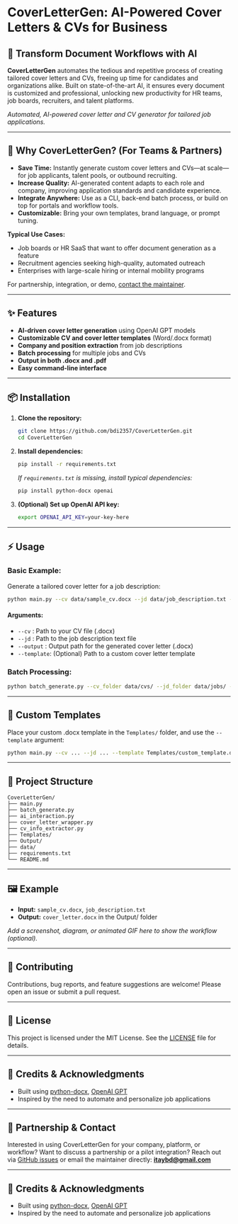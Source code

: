 # CoverLetterGen: AI-Powered Cover Letters & CVs for Business

## 💼 Transform Document Workflows with AI

**CoverLetterGen** automates the tedious and repetitive process of creating tailored cover letters and CVs, freeing up time for candidates and organizations alike. Built on state-of-the-art AI, it ensures every document is customized and professional, unlocking new productivity for HR teams, job boards, recruiters, and talent platforms.

*Automated, AI-powered cover letter and CV generator for tailored job applications.*

---

## 🚀 Why CoverLetterGen? (For Teams & Partners)

* **Save Time:** Instantly generate custom cover letters and CVs—at scale—for job applicants, talent pools, or outbound recruiting.
* **Increase Quality:** AI-generated content adapts to each role and company, improving application standards and candidate experience.
* **Integrate Anywhere:** Use as a CLI, back-end batch process, or build on top for portals and workflow tools.
* **Customizable:** Bring your own templates, brand language, or prompt tuning.

**Typical Use Cases:**

* Job boards or HR SaaS that want to offer document generation as a feature
* Recruitment agencies seeking high-quality, automated outreach
* Enterprises with large-scale hiring or internal mobility programs

For partnership, integration, or demo, [contact the maintainer](#-contact).

---

## ✨ Features

* **AI-driven cover letter generation** using OpenAI GPT models
* **Customizable CV and cover letter templates** (Word/.docx format)
* **Company and position extraction** from job descriptions
* **Batch processing** for multiple jobs and CVs
* **Output in both .docx and .pdf**
* **Easy command-line interface**

---

## 📦 Installation

1. **Clone the repository:**

   ```bash
   git clone https://github.com/bdi2357/CoverLetterGen.git
   cd CoverLetterGen
   ```

2. **Install dependencies:**

   ```bash
   pip install -r requirements.txt
   ```

   *If `requirements.txt` is missing, install typical dependencies:*

   ```bash
   pip install python-docx openai
   ```

3. **(Optional) Set up OpenAI API key:**

   ```bash
   export OPENAI_API_KEY=your-key-here
   ```

---

## ⚡ Usage

### **Basic Example:**

Generate a tailored cover letter for a job description:

```bash
python main.py --cv data/sample_cv.docx --jd data/job_description.txt --output Output/cover_letter.docx
```

#### **Arguments:**

* `--cv`      : Path to your CV file (.docx)
* `--jd`      : Path to the job description text file
* `--output`  : Output path for the generated cover letter (.docx)
* `--template`: (Optional) Path to a custom cover letter template

### **Batch Processing:**

```bash
python batch_generate.py --cv_folder data/cvs/ --jd_folder data/jobs/ --output_folder Output/
```

---

## 📝 Custom Templates

Place your custom .docx template in the `Templates/` folder, and use the `--template` argument:

```bash
python main.py --cv ... --jd ... --template Templates/custom_template.docx
```

---

## 📁 Project Structure

```
CoverLetterGen/
├── main.py
├── batch_generate.py
├── ai_interaction.py
├── cover_letter_wrapper.py
├── cv_info_extractor.py
├── Templates/
├── Output/
├── data/
├── requirements.txt
└── README.md
```

---

## 🖼️ Example

* **Input:** `sample_cv.docx`, `job_description.txt`
* **Output:** `cover_letter.docx` in the Output/ folder

*Add a screenshot, diagram, or animated GIF here to show the workflow (optional).*

---

## 🤝 Contributing

Contributions, bug reports, and feature suggestions are welcome! Please open an issue or submit a pull request.

---

## 📜 License

This project is licensed under the MIT License. See the [LICENSE](LICENSE) file for details.

---

## 🙏 Credits & Acknowledgments

* Built using [python-docx](https://github.com/python-openxml/python-docx), [OpenAI GPT](https://platform.openai.com/)
* Inspired by the need to automate and personalize job applications

---

## 🤝 Partnership & Contact

Interested in using CoverLetterGen for your company, platform, or workflow? Want to discuss a partnership or a pilot integration? Reach out via [GitHub issues](https://github.com/bdi2357/CoverLetterGen/issues) or email the maintainer directly: **[itaybd@gmail.com](mailto:itaybd@gmail.com)**

---

## 🙏 Credits & Acknowledgments

* Built using [python-docx](https://github.com/python-openxml/python-docx), [OpenAI GPT](https://platform.openai.com/)
* Inspired by the need to automate and personalize job applications
